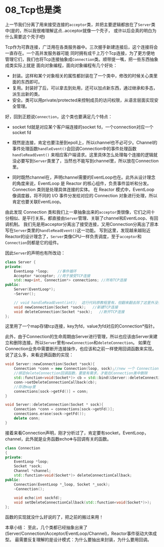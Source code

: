 # 08_Tcp也是类

上一节我们分离了用来接受连接的`acceptor`类，并把主要逻辑都放在了`Server`类中(是的，所以我很难理解这点..acceptor就像一个壳子，
或许以后会真的明白为什么需要这个壳子吧)

Tcp作为可靠连接，广泛用在各类服务器中。三次握手新建连接后，这个连接将会一直存在。一个高并发服务器可能
同时拥有成千上万个Tcp连接，为了更方便地管理它们，我们也将Tcp连接抽象成`Connection`类。顺带提一嘴，把一些东西抽象成类实际上就是
面向对象编程，面向对象编程有几个好处：

- 封装。这样和某个对象相关的属性都封装在了一个类中，修改的时候关心类里面的东西即可。
- 复用。封装好了后，可以拿去到处用，还可以加点新东西，通过继承和多态，派生出新的类。
- 安全。类可以用private/protected来控制成员的访问权限，从语言层面实现安全管理。

好，回到正题说`Connection`，这个类也要满足几个特点：

- socket fd就是对应某个客户端连接的socket fd，一个connection对应一个socket fd

- 既然是连接，肯定也要注册到epoll上，所以channel也不必可少。Channel的事件处理函数`handleEvent()`会回调Connection中的事件处理函数`handleReadEvent()`
来相应客户端请求。这里具体怎么处理每个连接的逻辑就没必要写到`Server`类里了，当然也不能写到channel里，所以放在Connection里。

- 同时既然channel在，声明channel需要的EventLoop也在。此外从设计理念的角度来说，EventLoop 是 Reactor 的核心组件，负责事件监听和分发。Connection 类则是处理具体连接的实体。
在 Reactor 模式中，EventLoop 像调度器，将不同的 I/O 事件分发给对应的 Connection 对象进行处理，所以肯定也要关联EventLoop。

由此发现 Connection 类和我们上一章抽象出来的`acceptor`类很像，它们之间十分相似、是平行关系，都直接由`Server`管理、关联了channel和EventLoop、有回调机制。
我们先是用acceptor分离出了接受连接，又用Connection分离出了原本写在`Server`类里的`handleReadEvent()`这一功能。
写到这里，发现越来越贴近Reactor的设计理念了，`Server`类像CPU一样负责调度，至于`acceptor`和`Connection`则都是它的组件。

因此`Server`的声明也有所改动：

```cpp
class Server {
private:
    EventLoop *loop;    //事件循环
    Acceptor *acceptor; //用于接受TCP连接
    std::map<int, Connection*> connections; //所有TCP连接
public:
    Server(EventLoop*);
    ~Server();

    // void handleReadEvent(int);  这行代码原教程里有，但翻来翻去除了这里外没有其它地方再出现了，可能作者忘记删去。
    void newConnection(Socket *sock);   //新建TCP连接
    void deleteConnection(Socket *sock);   //断开TCP连接
};
```
这里用了一个map存储tcp连接，key为fd，value为fd对应的Connection*指针。

此外，由于Connection的生命周期由Server进行管理，所以也应该由Server来建立和删除连接。所以`Server`里有`newConnection`和`deleteConnection`。
如果在Connection业务中需要断开连接操作，也应该和之前一样使用回调函数来实现。说了这么多，来看这俩函数的实现：
```cpp
void Server::newConnection(Socket *sock){
    Connection *conn = new Connection(loop, sock);//new 一个 Connection
    //绑定deleteConnection回调函数，要是有需求，才能在Connection类中删除
    std::function<void(Socket*)> cb = std::bind(&Server::deleteConnection, this, std::placeholders::_1); 
    conn->setDeleteConnectionCallback(cb);
    //存进map里
    connections[sock->getFd()] = conn;
}

void Server::deleteConnection(Socket * sock){
    Connection *conn = connections[sock->getFd()];
    connections.erase(sock->getFd());
    delete conn;
}
```
接着来看Connection声明，刚才分析过了，肯定要有socket，EventLoop，channel，此外就是业务函数echo➕与回调有关的函数。
```cpp
class Connection
{
private:
    EventLoop *loop;
    Socket *sock;
    Channel *channel;
    std::function<void(Socket*)> deleteConnectionCallback;
public:
    Connection(EventLoop *_loop, Socket *_sock);
    ~Connection();
    
    void echo(int sockfd);
    void setDeleteConnectionCallback(std::function<void(Socket*)>);
};
```
函数的实现就没什么好说的了，把之前的搬过来用！

本章小结：
至此，几个类都已经抽象出来了(Server/Connection/Acceptor/EventLoop/Channel)，Reactor事件驱动大体成型。
最需要反复理解的是设计模式：为什么要抽出来封装，为什么要用回调。
